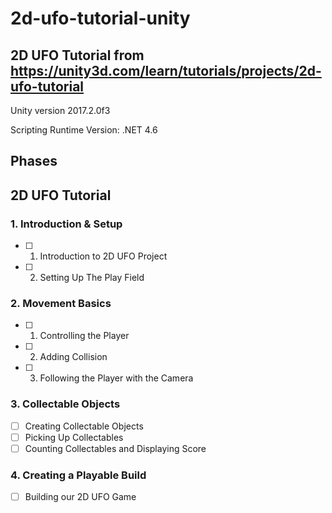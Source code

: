 # 2d-ufo-tutorial-unity

## 2D UFO Tutorial from https://unity3d.com/learn/tutorials/projects/2d-ufo-tutorial

Unity version 2017.2.0f3

Scripting Runtime Version: .NET 4.6

## Phases

## 2D UFO Tutorial

### 1. Introduction & Setup

- [ ] 01. Introduction to 2D UFO Project
- [ ] 02. Setting Up The Play Field

### 2. Movement Basics

- [ ] 01. Controlling the Player
- [ ] 02. Adding Collision
- [ ] 03. Following the Player with the Camera

### 3. Collectable Objects

- [ ] Creating Collectable Objects
- [ ] Picking Up Collectables
- [ ] Counting Collectables and Displaying Score

### 4. Creating a Playable Build

- [ ] Building our 2D UFO Game